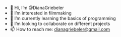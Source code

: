 - 👋 Hi, I’m @DianaGriebeler
- 👀 I’m interested in filmmaking
- 🌱 I’m currently learning the basics of programming
- 💞️ I’m looking to collaborate on different projects
- 📫 How to reach me: dianagriebeler@gmail.com

<!---
DianaGriebeler/DianaGriebeler is a ✨ special ✨ repository because its `README.md` (this file) appears on your GitHub profile.
You can click the Preview link to take a look at your changes.
--->
